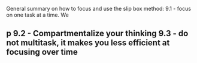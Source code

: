 General summary on how to focus and use the slip box method:
9.1 - focus on one task at a time. We

**p**
9.2 - Compartmentalize your thinking
9.3 - do not multitask, it makes you less efficient at focusing over time
- 